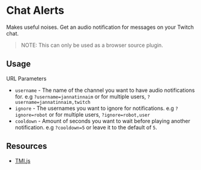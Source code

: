 # Chat Alerts

Makes useful noises. Get an audio notification for messages on your Twitch chat.

> NOTE: This can only be used as a browser source plugin.

## Usage

URL Parameters

-   `username` -
    The name of the channel you want to have audio notifications for.
    e.g `?username=jannatinnaim` or for multiple users, `?username=jannatinnaim,twitch`
-   `ignore` -
    The usernames you want to ignore for notifications.
    e.g `?ignore=robot` or for multiple users, `?ignore=robot,user`
-   `cooldown` -
    Amount of seconds you want to wait before playing another notification.
    e.g `?cooldown=5` or leave it to the default of `5`.

## Resources

-   [TMI.js](https://github.com/tmijs/tmi.js)
